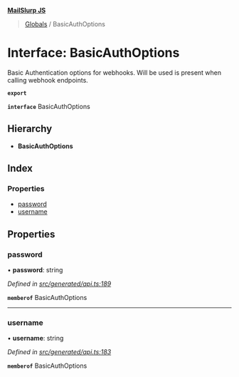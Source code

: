 **[MailSlurp JS](../README.md)**

> [Globals](../README.md) / BasicAuthOptions

# Interface: BasicAuthOptions

Basic Authentication options for webhooks. Will be used is present when calling webhook endpoints.

**`export`** 

**`interface`** BasicAuthOptions

## Hierarchy

* **BasicAuthOptions**

## Index

### Properties

* [password](basicauthoptions.md#password)
* [username](basicauthoptions.md#username)

## Properties

### password

•  **password**: string

*Defined in [src/generated/api.ts:189](https://github.com/mailslurp/mailslurp-client/blob/f5ab9d3/src/generated/api.ts#L189)*

**`memberof`** BasicAuthOptions

___

### username

•  **username**: string

*Defined in [src/generated/api.ts:183](https://github.com/mailslurp/mailslurp-client/blob/f5ab9d3/src/generated/api.ts#L183)*

**`memberof`** BasicAuthOptions
